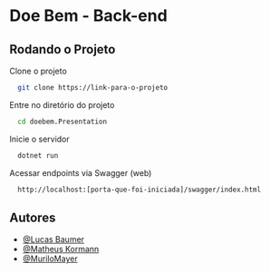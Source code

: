 
# Doe Bem - Back-end


## Rodando o Projeto

Clone o projeto

```bash
  git clone https://link-para-o-projeto
```

Entre no diretório do projeto

```bash
  cd doebem.Presentation
```

Inicie o servidor

```bash
  dotnet run
```

Acessar endpoints via Swagger (web)

```bash
  http://localhost:[porta-que-foi-iniciada]/swagger/index.html
```


## Autores

- [@Lucas Baumer](https://www.github.com/lucasbaumer)
- [@Matheus Kormann](https://www.github.com/matheuskormann)
- [@MuriloMayer](https://www.github.com/MuriloMayer)


